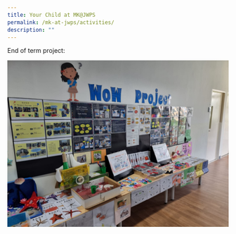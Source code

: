 ```yaml
---
title: Your Child at MK@JWPS
permalink: /mk-at-jwps/activities/
description: ""
---
```

End of term project:

![project](/images/End%20of%20term%20project.jpeg)